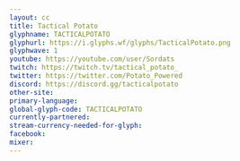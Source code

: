 ```yaml
---
layout: cc
title: Tactical Potato
glyphname: TACTICALPOTATO
glyphurl: https://i.glyphs.wf/glyphs/TacticalPotato.png
glyphwave: 1
youtube: https://youtube.com/user/Sordats
twitch: https://twitch.tv/tactical_potato_
twitter: https://twitter.com/Potato_Powered
discord: https://discord.gg/tacticalpotato
other-site: 
primary-language: 
global-glyph-code: TACTICALPOTATO
currently-partnered: 
stream-currency-needed-for-glyph: 
facebook: 
mixer: 
---
```


